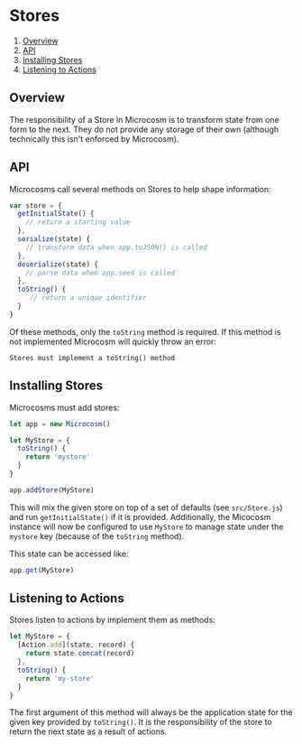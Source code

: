 # Stores

1. [Overview](#overview)
2. [API](#api)
3. [Installing Stores](#installing-stores)
4. [Listening to Actions](#listening-to-actions)

## Overview

The responsibility of a Store in Microcosm is to transform state from
one form to the next. They do not provide any storage of their own
(although technically this isn't enforced by Microcosm).

## API

Microcosms call several methods on Stores to help shape information:

```javascript
var store = {
  getInitialState() {
    // return a starting value
  },
  serialize(state) {
    // transform data when app.toJSON() is called
  },
  deserialize(state) {
    // parse data when app.seed is called
  },
  toString() {
     // return a unique identifier
  }
}
```

Of these methods, only the `toString` method is required. If this
method is not implemented Microcosm will quickly throw an error:

```
Stores must implement a toString() method
```

## Installing Stores

Microcosms must add stores:

```javascript
let app = new Microcosm()

let MyStore = {
  toString() {
    return 'mystore'
  }
}

app.addStore(MyStore)
```

This will mix the given store on top of a set of defaults (see
`src/Store.js`) and run `getInitialState()` if it is
provided. Additionally, the Micocosm instance will now be configured
to use `MyStore` to manage state under the `mystore` key (because of
the `toString` method).

This state can be accessed like:

```javascript
app.get(MyStore)
```

## Listening to Actions

Stores listen to actions by implement them as methods:

```javascript
let MyStore = {
  [Action.add](state, record) {
    return state.concat(record)
  },
  toString() {
    return 'my-store'
  }
}
```

The first argument of this method will always be the application state
for the given key provided by `toString()`. It is the responsibility
of the store to return the next state as a result of actions.
